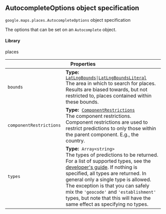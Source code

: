 <h2 id="AutocompleteOptions"> AutocompleteOptions object specification </h2><p>
<code><span itemprop="path">google.maps.places</span>.<span itemprop="name">AutocompleteOptions</span></code>
object specification
</p><p>The options that can be set on an <code>Autocomplete</code> object.</p><h4>Library</h4><p>places</p><div class="devsite-table-wrapper"><table class="properties responsive" summary="interface AutocompleteOptions - Properties">
<thead>
<tr><th colspan="2">Properties</th>
</tr></thead>
<tbody>
<tr>
<td><code><span>bounds</span></code></td>
<td><div><strong>Type:</strong>&nbsp; <code><a href="https://github.com/amenadiel/google-maps-documentation/blob/master/docs/LatLngBounds.md">LatLngBounds</a>|<a href="https://github.com/amenadiel/google-maps-documentation/blob/master/docs/LatLngBoundsLiteral.md">LatLngBoundsLiteral</a></code></div>
<div class="desc">The area in which to search for places. Results are biased towards, but not restricted to, places contained within these bounds.</div></td>
</tr>
<tr>
<td><code><span>componentRestrictions</span></code></td>
<td><div><strong>Type:</strong>&nbsp; <code><a href="https://github.com/amenadiel/google-maps-documentation/blob/master/docs/ComponentRestrictions.md">ComponentRestrictions</a></code></div>
<div class="desc">The component restrictions. Component restrictions are used to restrict predictions to only those within the parent component. E.g., the country.</div></td>
</tr>
<tr>
<td><code><span>types</span></code></td>
<td><div><strong>Type:</strong>&nbsp; <code>Array&lt;string&gt;</code></div>
<div class="desc">The types of predictions to be returned. For a list of supported types, see the <a href="https://developers.google.com/places/supported_types#table3">developer's guide</a>. If nothing is specified, all types are returned. In general only a single type is allowed. The exception is that you can safely mix the <code>'geocode'</code> and <code>'establishment'</code> types, but note that this will have the same effect as specifying no types.</div></td>
</tr>
</tbody>
</table></div>